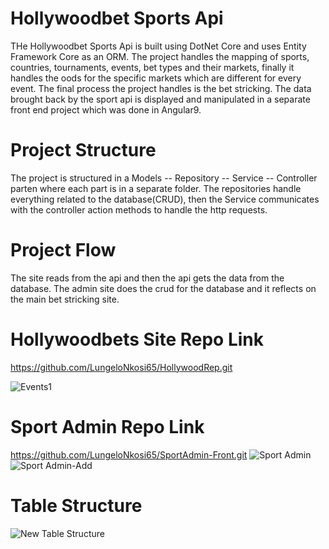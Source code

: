 # Hollywoodbet Sports Api

THe Hollywoodbet Sports Api is built using DotNet Core and uses Entity Framework Core as an ORM. The project handles the mapping of sports, countries, tournaments, events, 
bet types and their markets, finally it handles the oods for the specific markets which are different for every event.  The final process the project handles is the bet stricking.
The data brought back by the sport api is displayed and manipulated in a separate front end project which was done in Angular9.

# Project Structure

The project is structured in a Models -- Repository -- Service -- Controller parten where each part is in a separate folder. The repositories handle everything related to the
database(CRUD), then the Service communicates with the controller action methods to handle the http requests.



# Project Flow

The site reads from the api and then the api gets the data from the database. The admin site does the crud for the database and it reflects on the main bet stricking site.

# Hollywoodbets Site Repo Link
https://github.com/LungeloNkosi65/HollywoodRep.git

![Events1](https://user-images.githubusercontent.com/49978441/88652171-bfea5c80-d0ca-11ea-95e3-8f34e20bd4bd.png)

# Sport Admin Repo Link
https://github.com/LungeloNkosi65/SportAdmin-Front.git
![Sport Admin](https://user-images.githubusercontent.com/49978441/88652321-f32ceb80-d0ca-11ea-828a-a391c02e0aff.png)
![Sport Admin-Add](https://user-images.githubusercontent.com/49978441/88652326-f45e1880-d0ca-11ea-9983-45da71267a1c.png)


# Table Structure


![New Table Structure](https://user-images.githubusercontent.com/49978441/88653736-beba2f00-d0cc-11ea-8a35-62daaff14e28.png)








